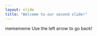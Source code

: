```yaml
---
layout: slide
title: "Welcome to our second slide!"
---
```

memememe
Use the left arrow to go back!
